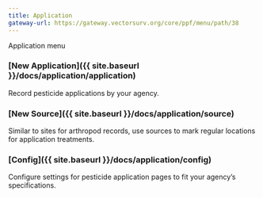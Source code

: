 ```yaml
---
title: Application
gateway-url: https://gateway.vectorsurv.org/core/ppf/menu/path/38
---
```


Application menu

### [New Application]({{ site.baseurl }}/docs/application/application)

Record pesticide applications by your agency.

### [New Source]({{ site.baseurl }}/docs/application/source)

Similar to sites for arthropod records, use sources to mark regular locations for application treatments.

### [Config]({{ site.baseurl }}/docs/application/config)

Configure settings for pesticide application pages to fit your agency’s specifications.
